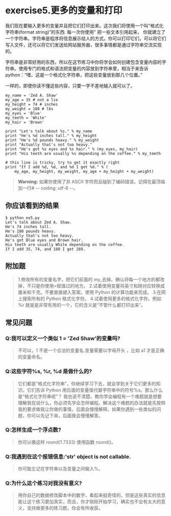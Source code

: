 # exercise5.更多的变量和打印
我们现在要输入更多的变量并且把它们打印出来。这次我们将使用一个叫“格式化字符串(format string)”的东西. 每一次你使用" 把一些文本引用起来， 你就建立了一个字符串。字符串是程序将信息展示给人的方式。你可以打印它们，可以将它们写入文件，还可以将它们发送给网站服务器，很多事情都是通过字符串交流实现的。

字符串是非常好用的东西，所以在这节练习中你将学会如何创建包含变量内容的字符串。使用专门的格式和语法把变量的内容放到字符串里，相当于来告诉 python：“嘿，这是一个格式化字符串，把这些变量放到那几个位置。”

一样的，即使你读不懂这些内容，只要一字不差地输入就可以了。

```
my_name = 'Zed A. Shaw'
my_age = 35 # not a lie
my_height = 74 # inches
my_weight = 180 # lbs
my_eyes = 'Blue'
my_teeth = 'White'
my_hair = 'Brown'

print "Let's talk about %s." % my_name
print "He's %d inches tall." % my_height
print "He's %d pounds heavy." % my_weight
print "Actually that's not too heavy."
print "He's got %s eyes and %s hair." % (my_eyes, my_hair)
print "His teeth are usually %s depending on the coffee." % my_teeth

# this line is tricky, try to get it exactly right
print "If I add %d, %d, and %d I get %d." % (
    my_age, my_height, my_weight, my_age + my_height + my_weight)
```

> **Warning:** 如果你使用了非 ASCII 字符而且碰到了编码错误，记得在最顶端加一行# -- coding: utf-8 --。

## 你应该看到的结果

```
$ python ex5.py
Let's talk about Zed A. Shaw.
He's 74 inches tall.
He's 180 pounds heavy.
Actually that's not too heavy.
He's got Blue eyes and Brown hair.
His teeth are usually White depending on the coffee.
If I add 35, 74, and 180 I get 289.
```

## 附加题

> 1.修改所有的变量名字，把它们前面的 my_去掉。确认将每一个地方的都改掉，不只是你使用=赋值过的地方。 2.试着使用变量将英寸和磅对应转换成厘米和千克。不要直接键入答案。使用 Python 的计算功能来完成。 3.在网上搜索所有的 Python 格式化字符。 4.试着使用更多的格式化字符。例如 %r 就是是非常有用的一个，它的含义是“不管什么都打印出来”。

## 常见问题

### Q:我可以定义一个类似 1 = 'Zed Shaw'的变量吗?

> 不可以，1 不是一个合法的变量名.变量需要以字母开头 ，比如 a1 才是正确的变量命名。

### Q:这些字符%s, %r, %d 是做什么的?

> 它们都是“格式化字符串”，你继续学习下去，就会学到关于它们更多的知识。它们告诉 Python 用后面的变量值代替字符串中的符号%s。那么什么是“格式化字符串呢”？ 我也说不清楚。教你学会编程有一个难题就是想要理解我在说什么，你必须先学会怎样编程。解决这个难题的办法就是先按照我的要求做我让你做的事情，后面会慢慢解释。如果你遇到一些类似的问题，你可以先记下来，后面我会慢慢解答。

### Q:怎样生成一个浮点数?

> 你可以像这样 round(1.7333) 使用函数 round()。

### Q:我遇到在这个报错信息:'str' object is not callable.

> 你可能忘记在字符串以及变量之间输入%。

### Q:为什么这个练习对我没有意义?

> 用你自己的数据修改脚本中的数字，看起来挺奇怪的，但是这些真实的信息能让这个练习更加真实，而且，你才刚刚开始学习，确实也不会有太大的意义，坚持做更多的练习题，你会有所收获。
